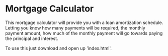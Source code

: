 # Mortgage Calculator

This mortgage calculator will provide you with a loan amortization schedule. Letting you know how many payments will be required, the monthly payment amount, 
how much of the monthly payment will go towards paying the principal and interest. 

To use this just download and open up 'index.html'.
